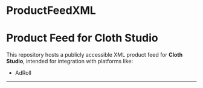# ProductFeedXML

# Product Feed for Cloth Studio

This repository hosts a publicly accessible XML product feed for **Cloth Studio**, intended for integration with platforms like:

- AdRoll

---